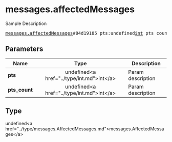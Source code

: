 # messages.affectedMessages

Sample Description

<pre>
<a href="../constructor/messages.affectedMessages.md">messages.affectedMessages</a>#84d19185 pts:undefined<a href="../type/int.md">int</a> pts_count:undefined<a href="../type/int.md">int</a> = undefined<a href="../type/messages.AffectedMessages.md">messages.AffectedMessages</a>;
</pre>

## Parameters

| Name | Type | Description |
|------|:----:|-------------|
| **pts** | undefined&lt;a href=&#34;../type/int.md&#34;&gt;int&lt;/a&gt; | Param description |
| **pts_count** | undefined&lt;a href=&#34;../type/int.md&#34;&gt;int&lt;/a&gt; | Param description |

## Type

undefined&lt;a href=&#34;../type/messages.AffectedMessages.md&#34;&gt;messages.AffectedMessages&lt;/a&gt;
